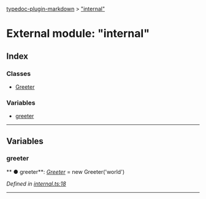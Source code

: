 [typedoc-plugin-markdown](../index.md) > ["internal"](../modules/_internal_.md)



# External module: "internal"

## Index

### Classes

* [Greeter](../classes/_internal_.greeter.md)


### Variables

* [greeter](_internal_.md#greeter-1)



---
## Variables
<a id="greeter-1"></a>

###  greeter

** ●  greeter**:  *[Greeter](../classes/_internal_.greeter.md)*  =  new Greeter('world')

*Defined in [internal.ts:18](https://github.com/tgreyuk/typedoc-plugin-markdown/blob/master/tests/src/internal.ts#L18)*





___


